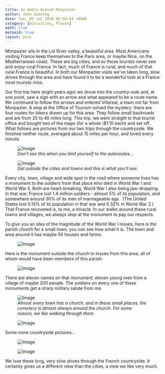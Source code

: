 ```yaml
---
title: An Amble Around Monpazier
author: John Zumsteg
date: Tue, 05 Jul 2016 08:59:04 +0000
category: [Activities, Places]
math: true
mermaid: true
layout: post
---
```

Monpazier sits in the Lot River valley, a beautiful area. Most Americans visiting France keep themselves to the Paris area, or maybe Nice, on the Mediterranean coast. These are big cities, and so those tourists never see and enjoy rural France. In fact, much of France is rural, and much of that rural France is beautiful. In both our Monpazier visits we've taken long, slow drives through the area and have found it to be a wonderful look at a France most tourists miss.

Our first trip here (eight years ago) we drove into the country-side and, at one point, saw a sign with an arrow and what appeared to be a route name. We continued to follow the arrows and entered Villareal, a town not far from Monpazier. A stop at the Office of Tourism solved the mystery: there are four routes for bikers drawn up for this area. They follow small backroads and are from 25 to 40 miles long. This trip, we went straight to that tourist office and bought two of the maps (for a whole \\$1.10 each) and set off. What follows are pictures from our two trips through the countryside. We finished neither route, averaged about 15 miles per hour, and loved every minute.

<figure>
	<img src="{{"/assets/images/2016/07/DSC00668.jpg" | prepend: site.baseurl | prepend: site.url }}" alt="Image" />
	<figcaption><em>Don't see this when you limit yourself to the autoroutes...</em></figcaption>
</figure>



<figure>
	<img src="{{"/assets/images/2016/07/DSC00683.jpg" | prepend: site.baseurl | prepend: site.url }}" alt="Image" />
	<figcaption><em>Get outside the cities and towns and this is what you'll see.</em></figcaption>
</figure>



Every city, town, village and wide spot in the road where someone lives has a monument to the soldiers from that place who died in World War I and World War II. Both are heart-breaking, World War I also being jaw-dropping. In that war, France lost 1.4 million soldiers - almost 5% of its population, and somewhere around 30% of its men of marriageable age.  (The United States lost 0.13% of its population in that war and 0.32% in World War 2.) That France recovered is, to me, a miracle. In our walks around these rural towns and villages, we always stop at the monument to pay our respects.

To give you an idea of the magnitude of the World War I losses, here is the parish church for a small town; you can see how small it is. The town and area around it has maybe 50 houses and farms.

<figure>
	<img src="{{"/assets/images/2016/07/DSC00619.jpg" | prepend: site.baseurl | prepend: site.url }}" alt="Image" />
	<figcaption></figcaption>
</figure>



Here is the monument outside the church to losses from this area, all of whom would have been members of this parish:

<figure>
	<img src="{{"/assets/images/2016/07/DSC00617.jpg" | prepend: site.baseurl | prepend: site.url }}" alt="Image" />
	<figcaption></figcaption>
</figure>



There are eleven names on that monument; eleven young men from a village of maybe 200 people. The soldiers on every one of these monuments get a sharp military salute from me.

<figure>
	<img src="{{"/assets/images/2016/07/DSC00673.jpg" | prepend: site.baseurl | prepend: site.url }}" alt="Image" />
	<figcaption><em>Almost every town has a church, and in these small places, the cemetery is almost always around the church. For some reason, we like walking through them.</em></figcaption>
</figure>



<figure>
	<img src="{{"/assets/images/2016/07/DSC00679.jpg" | prepend: site.baseurl | prepend: site.url }}" alt="Image" />
	<figcaption></figcaption>
</figure>



Some more countryside pictures...

<figure>
	<img src="{{"/assets/images/2016/07/DSC00675.jpg" | prepend: site.baseurl | prepend: site.url }}" alt="Image" />
	<figcaption></figcaption>
</figure>



<figure>
	<img src="{{"/assets/images/2016/07/DSC00684.jpg" | prepend: site.baseurl | prepend: site.url }}" alt="Image" />
	<figcaption></figcaption>
</figure>



We love these long, very slow drives through the French countryside. It certainly gives us a different view than the cities, a view we like very much.

